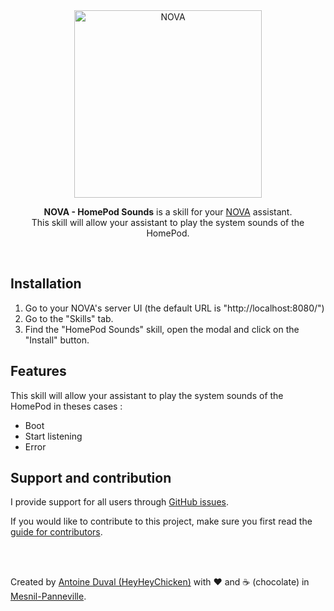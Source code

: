 <div align="center">
    <img src="https://github.com/HeyHeyChicken/NOVA/blob/master/resources/github-logo.svg" alt="NOVA" width="300">
    
**NOVA - HomePod Sounds** is a skill for your [NOVA](//github.com/HeyHeyChicken/NOVA) assistant.<br>
This skill will allow your assistant to play the system sounds of the HomePod.
</div>

<br>

## Installation

1) Go to your NOVA's server UI (the default URL is "http://localhost:8080/")
2) Go to the "Skills" tab.
3) Find the "HomePod Sounds" skill, open the modal and click on the "Install" button.

## Features

This skill will allow your assistant to play the system sounds of the HomePod in theses cases :
- Boot
- Start listening
- Error

## Support and contribution

I provide support for all users through [GitHub issues](//github.com/HeyHeyChicken/NOVA-HomePod-Sounds/issues).

If you would like to contribute to this project, make sure you first read the [guide for contributors](//github.com/HeyHeyChicken/NOVA/blob/master/CONTRIBUTING.md).

<br>
<br>

Created by [Antoine Duval (HeyHeyChicken)](//antoine.cuffel.fr) with ❤ and ☕ (chocolate) in [Mesnil-Panneville](//en.wikipedia.org/wiki/Mesnil-Panneville).
